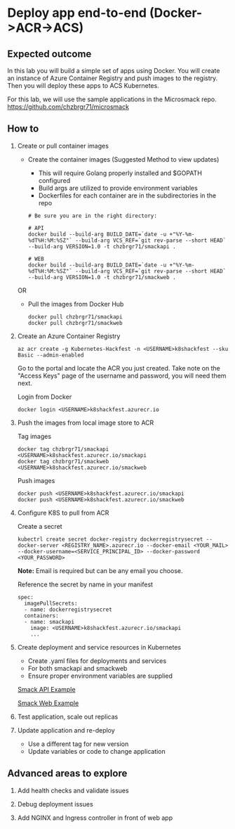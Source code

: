 # Deploy app end-to-end (Docker->ACR->ACS)

## Expected outcome

In this lab you will build a simple set of apps using Docker. You will create an instance of Azure Container Registry and push images to the registry. Then you will deploy these apps to ACS Kubernetes. 

For this lab, we will use the sample applications in the Microsmack repo. https://github.com/chzbrgr71/microsmack 

## How to

1. Create or pull container images

    * Create the container images (Suggested Method to view updates)

        * This will require Golang properly installed and $GOPATH configured
        * Build args are utilized to provide environment variables
        * Dockerfiles for each container are in the subdirectories in the repo

        ```
        # Be sure you are in the right directory:

        # API
        docker build --build-arg BUILD_DATE=`date -u +"%Y-%m-%dT%H:%M:%SZ"` --build-arg VCS_REF=`git rev-parse --short HEAD` --build-arg VERSION=1.0 -t chzbrgr71/smackapi .
        
        # WEB
        docker build --build-arg BUILD_DATE=`date -u +"%Y-%m-%dT%H:%M:%SZ"` --build-arg VCS_REF=`git rev-parse --short HEAD` --build-arg VERSION=1.0 -t chzbrgr71/smackweb .
        ```

    OR 

    * Pull the images from Docker Hub

        ```
        docker pull chzbrgr71/smackapi
        docker pull chzbrgr71/smackweb
        ```
2. Create an Azure Container Registry

    ```
    az acr create -g Kubernetes-Hackfest -n <USERNAME>k8shackfest --sku Basic --admin-enabled
    ```

    Go to the portal and locate the ACR you just created.
    Take note on the "Access Keys" page of the username and password, you will need them next.

    Login from Docker
    ```
    docker login <USERNAME>k8shackfest.azurecr.io
    ```

3. Push the images from local image store to ACR

    Tag images
    ```
    docker tag chzbrgr71/smackapi <USERNAME>k8shackfest.azurecr.io/smackapi
    docker tag chzbrgr71/smackweb <USERNAME>k8shackfest.azurecr.io/smackweb
    ```

    Push images
    ```
    docker push <USERNAME>k8shackfest.azurecr.io/smackapi
    docker push <USERNAME>k8shackfest.azurecr.io/smackweb
    ```

4. Configure K8S to pull from ACR

    Create a secret
    ```
    kubectrl create secret docker-registry dockerregistrysecret --docker-server <REGISTRY_NAME>.azurecr.io --docker-email <YOUR_MAIL> --docker-username=<SERVICE_PRINCIPAL_ID> --docker-password <YOUR_PASSWORD>
    ```
    **Note:** Email is required but can be any email you choose.

    Reference the secret by name in your manifest
    ```
    spec:
      imagePullSecrets:
      - name: dockerregistrysecret
      containers:
      - name: smackapi
        image: <USERNAME>k8shackfest.azurecr.io/smackapi
        ...
    ```

4. Create deployment and service resources in Kubernetes

    * Create .yaml files for deployments and services
    * For both smackapi and smackweb
    * Ensure proper environment variables are supplied

   [Smack API Example](config/smackapi.yaml)

   [Smack Web Example](config/smackapi.yaml)


5. Test application, scale out replicas

6. Update application and re-deploy

    * Use a different tag for new version
    * Update variables or code to change application


## Advanced areas to explore

1. Add health checks and validate issues

2. Debug deployment issues

3. Add NGINX and Ingress controller in front of web app
